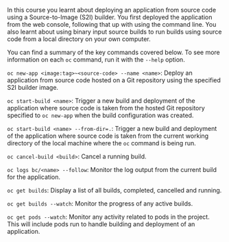 In this course you learnt about deploying an application from source code using a Source-to-Image (S2I) builder. You first deployed the application from the web console, following that up with using the command line. You also learnt about using binary input source builds to run builds using source code from a local directory on your own computer.

You can find a summary of the key commands covered below. To see more information on each ``oc`` command, run it with the ``--help`` option.

``oc new-app <image:tag>~<source-code> --name <name>``: Deploy an application from source code hosted on a Git repository using the specified S2I builder image.

``oc start-build <name>``: Trigger a new build and deployment of the application where source code is taken from the hosted Git repository specified to ``oc new-app`` when the build configuration was created.

``oc start-build <name> --from-dir=.``: Trigger a new build and deployment of the application where source code is taken from the current working directory of the local machine where the ``oc`` command is being run.

``oc cancel-build <build>``: Cancel a running build.

``oc logs bc/<name> --follow``: Monitor the log output from the current build for the application.

``oc get builds``: Display a list of all builds, completed, cancelled and running.

``oc get builds --watch``: Monitor the progress of any active builds.

``oc get pods --watch``: Monitor any activity related to pods in the project. This will include pods run to handle building and deployment of an application.
